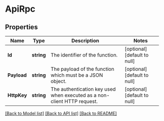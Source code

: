 # ApiRpc

## Properties
Name | Type | Description | Notes
------------ | ------------- | ------------- | -------------
**Id** | **string** | The identifier of the function. | [optional] [default to null]
**Payload** | **string** | The payload of the function which must be a JSON object. | [optional] [default to null]
**HttpKey** | **string** | The authentication key used when executed as a non-client HTTP request. | [optional] [default to null]

[[Back to Model list]](../README.md#documentation-for-models) [[Back to API list]](../README.md#documentation-for-api-endpoints) [[Back to README]](../README.md)


